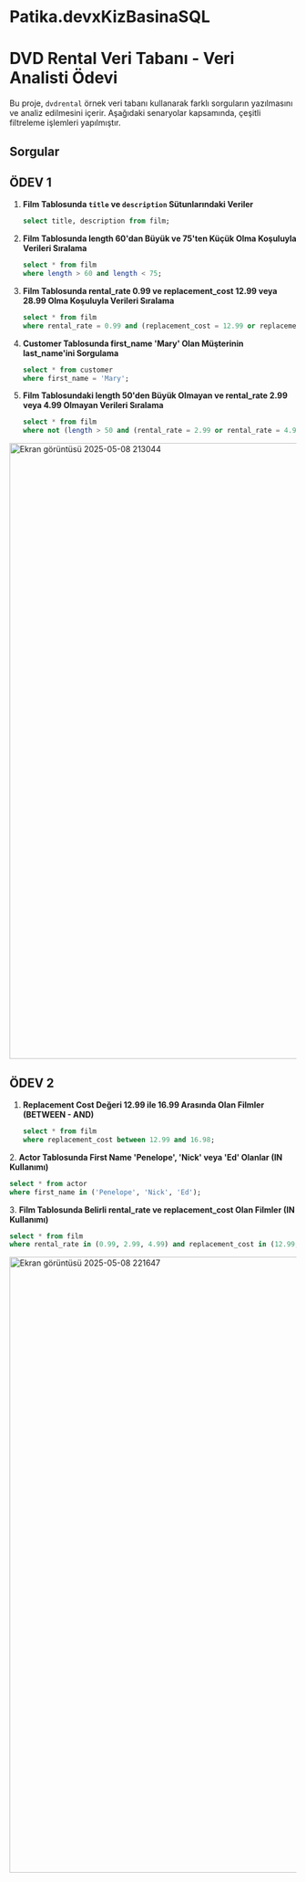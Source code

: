 # Patika.devxKizBasinaSQL

# DVD Rental Veri Tabanı - Veri Analisti Ödevi

Bu proje, `dvdrental` örnek veri tabanı kullanarak farklı sorguların yazılmasını ve analiz edilmesini içerir. Aşağıdaki senaryolar kapsamında, çeşitli filtreleme işlemleri yapılmıştır.

## Sorgular
## ÖDEV 1

1. **Film Tablosunda `title` ve `description` Sütunlarındaki Veriler**
   ```sql
   select title, description from film;
   ```

2. **Film Tablosunda length 60'dan Büyük ve 75'ten Küçük Olma Koşuluyla Verileri Sıralama**
   ```sql
   select * from film
   where length > 60 and length < 75;
   ```
3. **Film Tablosunda rental_rate 0.99 ve replacement_cost 12.99 veya 28.99 Olma Koşuluyla Verileri Sıralama**
   ```sql
   select * from film
   where rental_rate = 0.99 and (replacement_cost = 12.99 or replacement_cost = 28.99);
   ```
4. **Customer Tablosunda first_name 'Mary' Olan Müşterinin last_name'ini Sorgulama**
   ```sql
   select * from customer
   where first_name = 'Mary';
   ```
   
5. **Film Tablosundaki length 50'den Büyük Olmayan ve rental_rate 2.99 veya 4.99 Olmayan Verileri Sıralama**
   ```sql
   select * from film 
   where not (length > 50 and (rental_rate = 2.99 or rental_rate = 4.99));
   ```


<img width="1079" alt="Ekran görüntüsü 2025-05-08 213044" src="https://github.com/user-attachments/assets/55830f41-9b9a-4b30-a848-c5b440ad0499" />

## ÖDEV 2

1. **Replacement Cost Değeri 12.99 ile 16.99 Arasında Olan Filmler (BETWEEN - AND)**
   ```sql
   select * from film
   where replacement_cost between 12.99 and 16.98;
   ```
   
2️. **Actor Tablosunda First Name 'Penelope', 'Nick' veya 'Ed' Olanlar (IN Kullanımı)**
   ```sql
   select * from actor
   where first_name in ('Penelope', 'Nick', 'Ed');
   ```

3️. **Film Tablosunda Belirli rental_rate ve replacement_cost Olan Filmler (IN Kullanımı)**
   ```sql
   select * from film
   where rental_rate in (0.99, 2.99, 4.99) and replacement_cost in (12.99, 15.99, 28.99);
   ```

<img width="1079" alt="Ekran görüntüsü 2025-05-08 221647" src="https://github.com/user-attachments/assets/8320fea2-ba7f-4082-ac7a-ddfd1e5ae0f9" />

